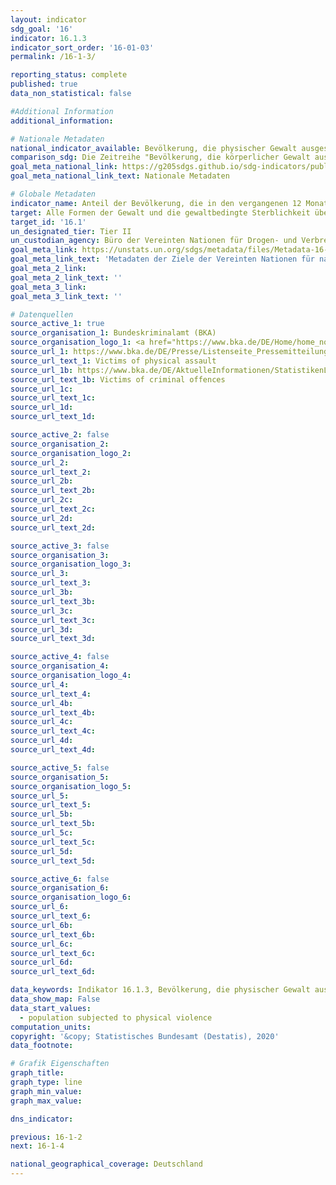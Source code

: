 ```yaml
---
layout: indicator
sdg_goal: '16'
indicator: 16.1.3
indicator_sort_order: '16-01-03'
permalink: /16-1-3/

reporting_status: complete
published: true
data_non_statistical: false

#Additional Information
additional_information: 

# Nationale Metadaten
national_indicator_available: Bevölkerung, die physischer Gewalt ausgesetzt ist <br> Bevölkerung, die Opfer von Straftaten wurde
comparison_sdg: Die Zeitreihe "Bevölkerung, die körperlicher Gewalt ausgesetzt war" entspricht den internationalen Metadaten. Die Zeitreihe "Opfer von Straftaten" ist ein zusätzlicher Indikator und beruht auf der Polizeilichen Kriminalitätsstatistik. Hier werden nur Fälle berücksichtigt, die bei der Polizei angezeigt wurden
goal_meta_national_link: https://g205sdgs.github.io/sdg-indicators/public/MetaDe/16.1.3.pdf
goal_meta_national_link_text: Nationale Metadaten

# Globale Metadaten
indicator_name: Anteil der Bevölkerung, die in den vergangenen 12 Monaten (a) körperlicher Gewalt, (b) psychischer Gewalt und (c) sexueller Gewalt ausgesetzt war
target: Alle Formen der Gewalt und die gewaltbedingte Sterblichkeit überall deutlich verringern
target_id: '16.1'
un_designated_tier: Tier II
un_custodian_agency: Büro der Vereinten Nationen für Drogen- und Verbrechensbekämpfung (UNODC)
goal_meta_link: https://unstats.un.org/sdgs/metadata/files/Metadata-16-01-03.pdf
goal_meta_link_text: 'Metadaten der Ziele der Vereinten Nationen für nachhaltige Entwicklung'
goal_meta_2_link: 
goal_meta_2_link_text: ''
goal_meta_3_link: 
goal_meta_3_link_text: ''

# Datenquellen
source_active_1: true
source_organisation_1: Bundeskriminalamt (BKA)
source_organisation_logo_1: <a href="https://www.bka.de/DE/Home/home_node.html;jsessionid=080F94561A7C38E2777BF7B3E8EBD07C.live0612"><img src="https://g205sdgs.github.io/sdg-indicators/public/logos/bka.png" alt="Logo bka" /></a>
source_url_1: https://www.bka.de/DE/Presse/Listenseite_Pressemitteilungen/2019/Presse2019/190402_DVS2017.html
source_url_text_1: Victims of physical assault
source_url_1b: https://www.bka.de/DE/AktuelleInformationen/StatistikenLagebilder/PolizeilicheKriminalstatistik/PKS2016/Zeitreihen/zeitreihenOpfer.html?nn=65720
source_url_text_1b: Victims of criminal offences
source_url_1c: 
source_url_text_1c: 
source_url_1d: 
source_url_text_1d: 

source_active_2: false
source_organisation_2: 
source_organisation_logo_2: 
source_url_2: 
source_url_text_2: 
source_url_2b: 
source_url_text_2b: 
source_url_2c: 
source_url_text_2c: 
source_url_2d: 
source_url_text_2d: 

source_active_3: false
source_organisation_3: 
source_organisation_logo_3: 
source_url_3: 
source_url_text_3: 
source_url_3b: 
source_url_text_3b: 
source_url_3c: 
source_url_text_3c: 
source_url_3d: 
source_url_text_3d: 

source_active_4: false
source_organisation_4: 
source_organisation_logo_4: 
source_url_4: 
source_url_text_4: 
source_url_4b: 
source_url_text_4b: 
source_url_4c: 
source_url_text_4c: 
source_url_4d: 
source_url_text_4d: 

source_active_5: false
source_organisation_5: 
source_organisation_logo_5: 
source_url_5: 
source_url_text_5: 
source_url_5b: 
source_url_text_5b: 
source_url_5c: 
source_url_text_5c: 
source_url_5d: 
source_url_text_5d: 

source_active_6: false
source_organisation_6: 
source_organisation_logo_6: 
source_url_6: 
source_url_text_6: 
source_url_6b: 
source_url_text_6b: 
source_url_6c: 
source_url_text_6c: 
source_url_6d: 
source_url_text_6d: 

data_keywords: Indikator 16.1.3, Bevölkerung, die physischer Gewalt ausgesetzt ist, Bevölkerung, die Opfer von Straftaten wurde, Büro der Vereinten Nationen für Drogen- und Verbrechensbekämpfung (UNODC)
data_show_map: False
data_start_values:
  - population subjected to physical violence
computation_units: 
copyright: '&copy; Statistisches Bundesamt (Destatis), 2020'
data_footnote: 

# Grafik Eigenschaften
graph_title: 
graph_type: line
graph_min_value: 
graph_max_value: 

dns_indicator: 

previous: 16-1-2
next: 16-1-4

national_geographical_coverage: Deutschland
---
```


